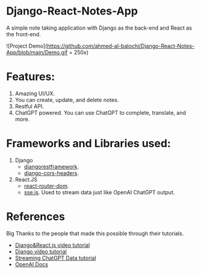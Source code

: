 # Django-React-Notes-App
A simple note taking application with Django as the back-end and React as the front-end.

![Project Demo](https://github.com/ahmed-al-balochi/Django-React-Notes-App/blob/main/Demo.gif = 250x)

# Features:
1. Amazing UI/UX.
2. You can create, update, and delete notes.
3. Restful API.
4. ChatGPT powered. You can use ChatGPT to complete, translate, and more.

# Frameworks and Libraries used:
1. Django
    - [djangorestframework](https://www.django-rest-framework.org/).
    - [django-cors-headers](https://pypi.org/project/django-cors-headers/).
2. React.JS
    - [react-router-dom](https://reactrouter.com/en/main).
    - [sse.js](https://github.com/mpetazzoni/sse.js). Used to stream data just like OpenAI ChatGPT output.

# References
Big Thanks to the people that made this possible through their tutorials.

- [Django&React.js video tutorial](https://www.youtube.com/watch?v=tYKRAXIio28)
- [Django video tutorial](https://www.youtube.com/watch?v=trwXaGu-Lys)
- [Streaming ChatGPT Data tutorial](https://medium.com/codingthesmartway-com-blog/streaming-real-time-results-with-react-openai-and-server-sent-events-sse-a-step-by-step-guide-cc3d99c3374b)
- [OpenAI Docs](https://platform.openai.com/docs/api-reference/completions?lang=node.js)
